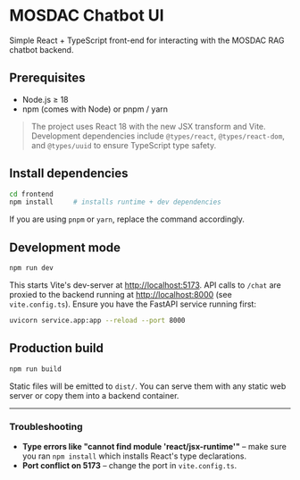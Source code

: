 # MOSDAC Chatbot UI

Simple React + TypeScript front-end for interacting with the MOSDAC RAG chatbot backend.

## Prerequisites

* Node.js ≥ 18
* npm (comes with Node) or pnpm / yarn

> The project uses React 18 with the new JSX transform and Vite. Development dependencies include `@types/react`, `@types/react-dom`, and `@types/uuid` to ensure TypeScript type safety.

## Install dependencies

```bash
cd frontend
npm install     # installs runtime + dev dependencies
```

If you are using `pnpm` or `yarn`, replace the command accordingly.

## Development mode

```bash
npm run dev
```

This starts Vite's dev-server at <http://localhost:5173>.  API calls to `/chat` are proxied to the backend running at <http://localhost:8000> (see `vite.config.ts`).  Ensure you have the FastAPI service running first:

```bash
uvicorn service.app:app --reload --port 8000
```

## Production build

```bash
npm run build
```

Static files will be emitted to `dist/`.  You can serve them with any static web server or copy them into a backend container.

---

### Troubleshooting

* **Type errors like "cannot find module 'react/jsx-runtime'"** – make sure you ran `npm install` which installs React's type declarations.
* **Port conflict on 5173** – change the port in `vite.config.ts`.